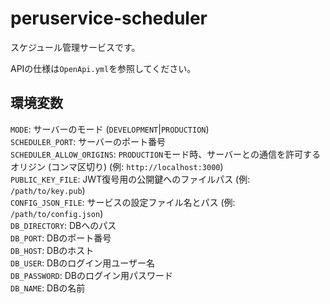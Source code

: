 # peruservice-scheduler

スケジュール管理サービスです。

APIの仕様は`OpenApi.yml`を参照してください。

## 環境変数

`MODE`: サーバーのモード (`DEVELOPMENT`|`PRODUCTION`)<br>
`SCHEDULER_PORT`: サーバーのポート番号<br>
`SCHEDULER_ALLOW_ORIGINS`: `PRODUCTION`モード時、サーバーとの通信を許可するオリジン (コンマ区切り) (例: `http://localhost:3000`)<br>
`PUBLIC_KEY_FILE`: JWT復号用の公開鍵へのファイルパス (例: `/path/to/key.pub`)<br>
`CONFIG_JSON_FILE`: サービスの設定ファイル名とパス (例: `/path/to/config.json`)<br>
`DB_DIRECTORY`: DBへのパス<br>
`DB_PORT`: DBのポート番号<br>
`DB_HOST`: DBのホスト<br>
`DB_USER`: DBのログイン用ユーザー名<br>
`DB_PASSWORD`: DBのログイン用パスワード<br>
`DB_NAME`: DBの名前<br>
